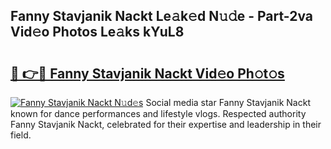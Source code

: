 ## Fanny Stavjanik Nackt Le𝚊k𝚎d N𝚞𝚍e - Part-2va Vid𝚎o Photos Le𝚊ks kYuL8

# <h2><a href="http://fb4y4l6.evod.top/?m=Fanny+Stavjanik+Nackt">🔗 👉🔴 Fanny Stavjanik Nackt Vid𝚎o Ph𝚘t𝚘s</a></h2>

[![Fanny Stavjanik Nackt N𝚞d𝚎s](https://i.imgur.com/8V9OHl7.gif)](http://fb4y4l6.evod.top/?m=Fanny+Stavjanik+Nackt)
Social media star Fanny Stavjanik Nackt known for dance performances and lifestyle vlogs. Respected authority Fanny Stavjanik Nackt, celebrated for their expertise and leadership in their field. 
